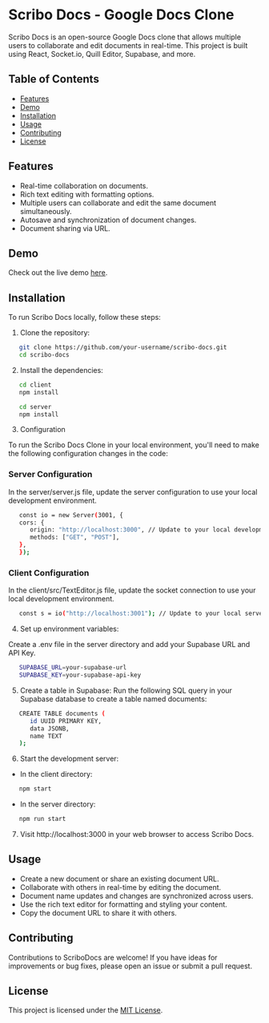 # Scribo Docs - Google Docs Clone

Scribo Docs is an open-source Google Docs clone that allows multiple users to collaborate and edit documents in real-time. This project is built using React, Socket.io, Quill Editor, Supabase, and more.

## Table of Contents

- [Features](#features)
- [Demo](#demo)
- [Installation](#installation)
- [Usage](#usage)
- [Contributing](#contributing)
- [License](#license)

## Features

- Real-time collaboration on documents.
- Rich text editing with formatting options.
- Multiple users can collaborate and edit the same document simultaneously.
- Autosave and synchronization of document changes.
- Document sharing via URL.

## Demo

Check out the live demo [here](https://scribo-docs-delta.vercel.app).

## Installation

To run Scribo Docs locally, follow these steps:

1. Clone the repository:

```bash
   git clone https://github.com/your-username/scribo-docs.git
   cd scribo-docs
```

2. Install the dependencies:

```bash
   cd client
   npm install
```

```bash
   cd server
   npm install
```

3. Configuration

To run the Scribo Docs Clone in your local environment, you'll need to make the following configuration changes in the code:

### Server Configuration

In the server/server.js file, update the server configuration to use your local development environment.

```bash
   const io = new Server(3001, {
   cors: {
      origin: "http://localhost:3000", // Update to your local development URL
      methods: ["GET", "POST"],
   },
   });
```

### Client Configuration

In the client/src/TextEditor.js file, update the socket connection to use your local development environment.

```bash
   const s = io("http://localhost:3001"); // Update to your local server URL
```

4. Set up environment variables:

Create a .env file in the server directory and add your Supabase URL and API Key.

```bash
   SUPABASE_URL=your-supabase-url
   SUPABASE_KEY=your-supabase-api-key
```

5. Create a table in Supabase:
   Run the following SQL query in your Supabase database to create a table named documents:

```bash
   CREATE TABLE documents (
      id UUID PRIMARY KEY,
      data JSONB,
      name TEXT
   );
```

6. Start the development server:

- In the client directory:

```bash
   npm start
```

- In the server directory:

```bash
   npm run start
```

7. Visit http://localhost:3000 in your web browser to access Scribo Docs.

## Usage

- Create a new document or share an existing document URL.
- Collaborate with others in real-time by editing the document.
- Document name updates and changes are synchronized across users.
- Use the rich text editor for formatting and styling your content.
- Copy the document URL to share it with others.

## Contributing

Contributions to ScriboDocs are welcome! If you have ideas for improvements or bug fixes, please open an issue or submit a pull request.

## License

This project is licensed under the [MIT License](https://github.com/rishabh1S/scribo-docs/blob/main/LICENSE).
